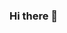 ### Hi there 👋

<!--
**vivii9630/vivii9630** is a ✨ _special_ ✨ repository because its `README.md` (this file) appears on your GitHub profile.

I'm Vivek from University of Calgary, AB. I always believe that a systematic approach towards Machine Learning with a sound understanding of the 'Mathematics' would make one a good Machine Learning Practitioner.

Research Interests:
1. Text and Speech processing
2. Machine Translation
2. Question answering

- 🔭 I’m a recent graduate student from @ucalgary
- 🌱 I’m currently building projects/conducting researches on NLP and it's use cases
- 💬 Ask me about conversational AI and Text generation in NLP 
- 📫 How to reach me: vivek.sureshraj@ucalgary.ca
- ⚡ Fun fact: coffee <3
-->
